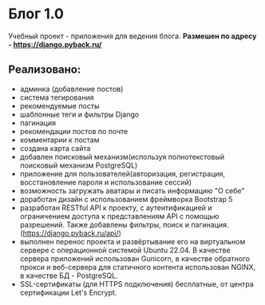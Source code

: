 # Блог 1.0
Учебный проект - приложения для ведения блога.
**Размешен по адресу - https://django.pyback.ru/**

## Реализовано:
- админка (добавление постов)
- система тегирования
- рекомендуемые посты
- шаблонные теги и фильтры Django
- пагинация
- рекомендации постов по почте
- комментарии к постам
- создана карта сайта
- добавлен поисковый механизм(используя полнотекстовый поисковый механизм PostgreSQL)
- приложение для пользователей(авторизация, регистрация, восстановление пароля и использование сессий)
- возможность загружать аватары и писать информацию "О себе"
- доработан дизайн с использованием фреймворка Bootstrap 5
- разработан RESTful API к проекту, с аутентификацией и ограничением доступа к представлениям API с помощью разрешений. Также добавлены фильтры, поиск и пагинация. (https://django.pyback.ru/api/)
- выполнен перенос проекта и развёртывание его на виртуальном сервере с операционной системой Ubuntu 22.04. В качестве сервера приложений использован Gunicorn, в качестве обратного прокси и веб-сервера для статичного     контента использован NGINX, в качестве БД - PostgreSQL. 
- SSL-сертификаты (для HTTPS подключения) бесплатные, от центра сертификации Let's Encrypt.
